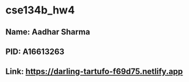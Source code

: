 # cse134b_hw4

## Name: Aadhar Sharma
## PID: A16613263
## Link: https://darling-tartufo-f69d75.netlify.app
